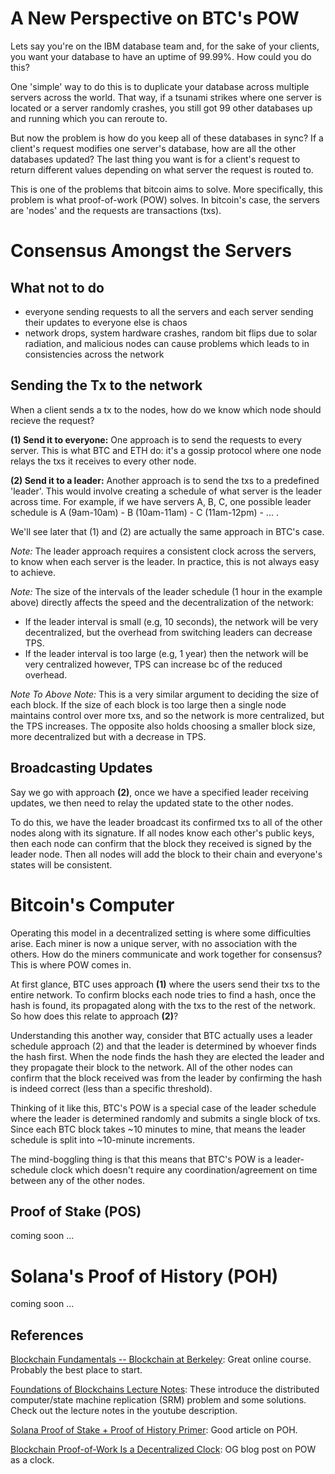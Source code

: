 # A New Perspective on BTC's POW 

Lets say you're on the IBM database team and, for the sake of your clients, you want your database to have an uptime of 99.99%. How could you do this? 

One 'simple' way to do this is to duplicate your database across multiple servers across the world. That way, if a tsunami strikes where one server is located or a server randomly crashes, you still got 99 other databases up and running which you can reroute to. 

But now the problem is how do you keep all of these databases in sync? If a client's request modifies one server's database, how are all the other databases updated? The last thing you want is for a client's request to return different values depending on what server the request is routed to. 

This is one of the problems that bitcoin aims to solve. More specifically, this problem is what proof-of-work (POW) solves. In bitcoin's case, the servers are 'nodes' and the requests are transactions (txs). 

# Consensus Amongst the Servers

## What not to do 

- everyone sending requests to all the servers and each server sending their updates to everyone else is chaos 
- network drops, system hardware crashes, random bit flips due to solar radiation, and malicious nodes can cause problems which leads to in consistencies across the network  

## Sending the Tx to the network 

When a client sends a tx to the nodes, how do we know which node should recieve the request? 

**(1) Send it to everyone:** One approach is to send the requests to every server. This is what BTC and ETH do: it's a gossip protocol where one node relays the txs it receives to every other node. 

**(2) Send it to a leader:** Another approach is to send the txs to a predefined 'leader'. This would involve creating a schedule of what server is the leader across time. For example, if we have servers A, B, C, one possible leader schedule is A (9am-10am) - B (10am-11am) - C (11am-12pm) - ... .  

We'll see later that (1) and (2) are actually the same approach in BTC's case.

*Note:* The leader approach requires a consistent clock across the servers, to know when each server is the leader. In practice, this is not always easy to achieve. 

*Note:* The size of the intervals of the leader schedule (1 hour in the example above) directly affects the speed and the decentralization of the network:
- If the leader interval is small (e.g, 10 seconds), the network will be very decentralized, but the overhead from switching leaders can decrease TPS. 
- If the leader interval is too large (e.g, 1 year) then the network will be very centralized however, TPS can increase bc of the reduced overhead. 

*Note To Above Note:* This is a very similar argument to deciding the size of each block. If the size of each block is too large then a single node maintains control over more txs, and so the network is more centralized, but the TPS increases. The opposite also holds choosing a smaller block size, more decentralized but with a decrease in TPS. 

## Broadcasting Updates

Say we go with approach **(2)**, once we have a specified leader receiving updates, we then need to relay the updated state to the other nodes. 

To do this, we have the leader broadcast its confirmed txs to all of the other nodes along with its signature. If all nodes know each other's public keys, then each node can confirm that the block they received is signed by the leader node. Then all nodes will add the block to their chain and everyone's states will be consistent. 

# Bitcoin's Computer 

Operating this model in a decentralized setting is where some difficulties arise. Each miner is now a unique server, with no association with the others. How do the miners communicate and work together for consensus? This is where POW comes in. 

At first glance, BTC uses approach **(1)** where the users send their txs to the entire network. To confirm blocks each node tries to find a hash, once the hash is found, its propagated along with the txs to the rest of the network. So how does this relate to approach **(2)**?

Understanding this another way, consider that BTC actually uses a leader schedule approach (2) and that the leader is determined by whoever finds the hash first. When the node finds the hash they are elected the leader and they propagate their block to the network. All of the other nodes can confirm that the block received was from the leader by confirming the hash is indeed correct (less than a specific threshold). 

Thinking of it like this, BTC's POW is a special case of the leader schedule where the leader is determined randomly and submits a single block of txs. Since each BTC block takes ~10 minutes to mine, that means the leader schedule is split into ~10-minute increments.

The mind-boggling thing is that this means that BTC's POW is a leader-schedule clock which doesn't require any coordination/agreement on time between any of the other nodes. 

## Proof of Stake (POS)

coming soon ... 

# Solana's Proof of History (POH)

coming soon ... 

## References 

[Blockchain Fundamentals -- Blockchain at Berkeley](https://www.youtube.com/playlist?list=PLZvgWu86XaWkpnQa6-OA7DG6ilM_RnxhW): Great online course. Probably the best place to start. 

[Foundations of Blockchains Lecture Notes](https://www.youtube.com/watch?v=KNJGPI0fuFA&list=PLEGCF-WLh2RLOHv_xUGLqRts_9JxrckiA): These introduce the distributed computer/state machine replication (SRM) problem and some solutions. Check out the lecture notes in the youtube description.

[Solana Proof of Stake + Proof of History Primer](https://www.shinobi-systems.com/primer.html): Good article on POH.

[Blockchain Proof-of-Work Is a Decentralized Clock](https://grisha.org/blog/2018/01/23/explaining-proof-of-work/): OG blog post on POW as a clock. 